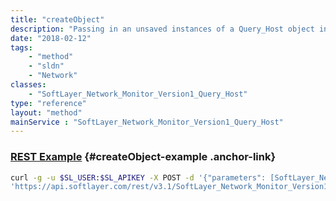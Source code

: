 ```yaml
---
title: "createObject"
description: "Passing in an unsaved instances of a Query_Host object into this function will create the object and return the results to the user. "
date: "2018-02-12"
tags:
    - "method"
    - "sldn"
    - "Network"
classes:
    - "SoftLayer_Network_Monitor_Version1_Query_Host"
type: "reference"
layout: "method"
mainService : "SoftLayer_Network_Monitor_Version1_Query_Host"
---
```


### [REST Example](#createObject-example) <a href="/article/rest/"><i class="fas fa-question"></i></a> {#createObject-example .anchor-link} 
```bash
curl -g -u $SL_USER:$SL_APIKEY -X POST -d '{"parameters": [SoftLayer_Network_Monitor_Version1_Query_Host]}' \
'https://api.softlayer.com/rest/v3.1/SoftLayer_Network_Monitor_Version1_Query_Host/createObject'
```
